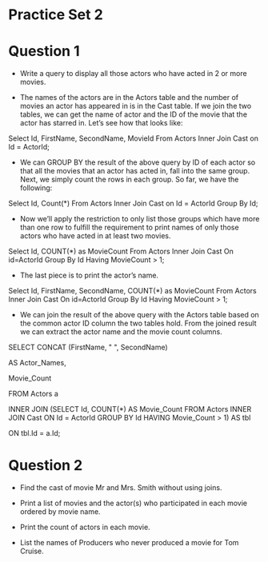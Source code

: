# Practice Set 2

# Question 1

-   Write a query to display all those actors who have acted in 2 or more movies.

-   The names of the actors are in the Actors table and the number of movies an actor has appeared in is in the Cast table. If we join the two tables, we can get the name of actor and the ID of the movie that the actor has starred in. Let’s see how that looks like:

Select Id, FirstName, SecondName, MovieId
From Actors
Inner Join Cast
on Id = ActorId;

-   We can GROUP BY the result of the above query by ID of each actor so that all the movies that an actor has acted in, fall into the same group. Next, we simply count the rows in each group. So far, we have the following:

Select Id, Count(\*)
From Actors
Inner Join Cast
on Id = ActorId
Group By Id;

-   Now we’ll apply the restriction to only list those groups which have more than one row to fulfill the requirement to print names of only those actors who have acted in at least two movies.

Select Id, COUNT(\*) as MovieCount
From Actors
Inner Join Cast
On id=ActorId
Group By Id
Having MovieCount > 1;

-   The last piece is to print the actor’s name.

Select Id, FirstName, SecondName,
COUNT(\*) as MovieCount
From Actors Inner Join Cast
On id=ActorId
Group By Id
Having MovieCount > 1;

-   We can join the result of the above query with the Actors table based on the common actor ID column the two tables hold. From the joined result we can extract the actor name and the movie count columns.

SELECT CONCAT (FirstName, " ", SecondName)

AS Actor_Names,

Movie_Count

FROM Actors a

INNER JOIN (SELECT Id,
COUNT(\*) AS Movie_Count
FROM Actors
INNER JOIN Cast
ON Id = ActorId
GROUP BY Id
HAVING Movie_Count > 1) AS tbl

ON tbl.Id = a.Id;

# Question 2

-   Find the cast of movie Mr and Mrs. Smith without using joins.

-   Print a list of movies and the actor(s) who participated in each movie ordered by movie name.

-   Print the count of actors in each movie.

-   List the names of Producers who never produced a movie for Tom Cruise.
